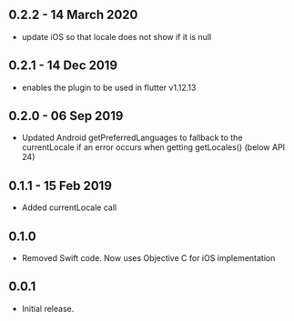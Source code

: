 ## 0.2.2 - 14 March 2020
* update iOS so that locale does not show if it is null

## 0.2.1 - 14 Dec 2019

* enables the plugin to be used in flutter v1.12.13

## 0.2.0 - 06 Sep 2019

* Updated Android getPreferredLanguages to fallback to the currentLocale if an error occurs when getting getLocales() (below API 24)

## 0.1.1 - 15 Feb 2019

* Added currentLocale call

## 0.1.0

* Removed Swift code. Now uses Objective C for iOS implementation

## 0.0.1

* Initial release.
